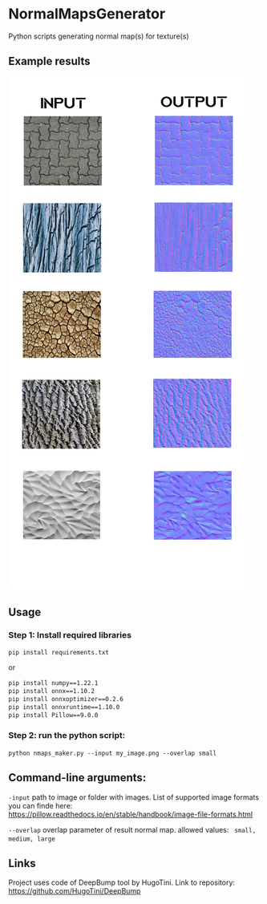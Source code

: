 # NormalMapsGenerator
Python scripts generating normal map(s) for texture(s)

## Example results

![Иллюстрация к проекту](https://github.com/mrglaster/NormalMapsGenerator/blob/master/example_result.png)

## Usage

### Step 1: Install required libraries

```
pip install requirements.txt
```

or 


```
pip install numpy==1.22.1
pip install onnx==1.10.2
pip install onnxoptimizer==0.2.6
pip install onnxruntime==1.10.0
pip install Pillow==9.0.0

```




### Step 2: run the python script:

```
python nmaps_maker.py --input my_image.png --overlap small
```



## Command-line arguments:




``` -input ```    path to image or folder with images. List of supported image formats you can finde here: https://pillow.readthedocs.io/en/stable/handbook/image-file-formats.html

``` --overlap ```    overlap parameter of result normal map. allowed values: ``` small, medium, large```

## Links



Project uses code of DeepBump tool by HugoTini. Link to repository:  https://github.com/HugoTini/DeepBump

